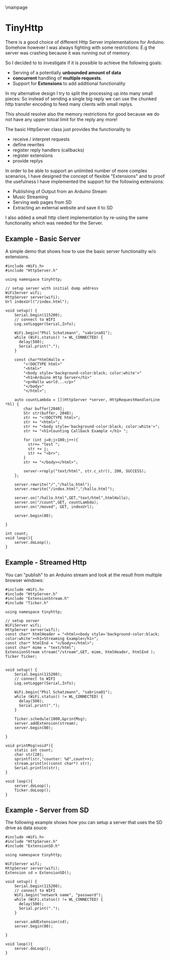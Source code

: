 \mainpage
# TinyHttp

There is a good choice of different Http Server implementations for Arduino. Somehow however I was always fighting with some restrictions: E.g the server was crashing because it was running out of memory.

So I decided to to investigate if it is possible to achieve the following goals:

- Serving of a potentially __unbounded amount of data__ 
- __concurrent__ handling of __multiple requests__.
- Support for __Extensions__ to add additional functionality

In my alternative design I try to split the processing up into many small pieces: So instead of sending a single big reply we can use the chunked http transfer encoding to feed many clients with small replys.  

This should resolve also the memory restrictions for good because we do not have any upper totoal limit for the reply any more! 

The basic HttpServer class just provides the functionality to

- receive / interpret requests
- define rewrites
- register reply handlers (callbacks)
- register extensions
- provide replys 

In order to be able to support an unlimited number of more complex scenarios, I have designed the concept of flexible "Extensions" and to proof the usefulness I have implemented the support for the following extensions:

- Publishing of Output from an Arduino Stream 
- Music Streaming
- Serving web pages from SD
- Extracting an external website and save it to SD

I also added a small http client implementation by re-using the same functionality which was needed for the Server.

## Example - Basic Server

A simple demo that shows how to use the basic server functionality w/o extensions.

```
#include <WiFi.h>
#include "HttpServer.h"

using namespace tinyhttp;

// setup server with initial dump address
WiFiServer wifi;
HttpServer server(wifi);
Url indexUrl("/index.html");

void setup() {
    Serial.begin(115200);
    // connect to WIFI
    Log.setLogger(Serial,Info);

    WiFi.begin("Phil Schatzmann", "sabrina01");
    while (WiFi.status() != WL_CONNECTED) {        
      delay(500);
      Serial.print(".");
    }

    const char*htmlHallo = 
        "<!DOCTYPE html>"
        "<html>"
        "<body style='background-color:black; color:white'>"
        "<h1>Arduino Http Server</h1>"
        "<p>Hallo world...</p>"
        "</body>"
        "</html>";

    auto countLambda = [](HttpServer *server, HttpRequestHandlerLine *hl) { 
        char buffer[2048];
        Str str(buffer, 2048);
        str += "<!DOCTYPE html>";
        str += "<html>";
        str += "<body style='background-color:black; color:white'>";
        str += "<h1>Counting Callback Example </h1> ";
        
        for (int j=0;j<100;j++){
          str+= "test ";
          str += j;
          str += "<br>";
        }
        str += "</body></html>";
        
        server->reply("text/html", str.c_str(), 200, SUCCESS);
    };

    server.rewrite("/","/hallo.html");
    server.rewrite("/index.html","/hallo.html");

    server.on("/hallo.html",GET,"text/html",htmlHallo);
    server.on("/count",GET, countLambda);
    server.on("/moved", GET, indexUrl);

    server.begin(80);
    
}

int count;
void loop(){
    server.doLoop();
}
```

## Example - Streamed Http 

You can "publish" to an Arduino stream and look at the result from multiple browser windows: 

```
#include <WiFi.h>
#include "HttpServer.h"
#include "ExtensionStream.h"
#include "Ticker.h"

using namespace tinyhttp;

// setup server 
WiFiServer wifi;
HttpServer server(wifi);
const char* htmlHeader = "<html><body style='background-color:black; color:white'><h1>Streaming Example</h1>";
const char* htmlEnd = "</body></html>";
const char* mime = "text/html";
ExtensionStream stream("/stream",GET, mime, htmlHeader, htmlEnd );
Ticker Ticker;


void setup() {
    Serial.begin(115200);
    // connect to WIFI
    Log.setLogger(Serial,Info);

    WiFi.begin("Phil Schatzmann", "sabrina01");
    while (WiFi.status() != WL_CONNECTED) {        
      delay(500);
      Serial.print(".");
    }

    Ticker.schedule(1000,&printMsg);
    server.addExtension(stream);
    server.begin(80);
    
}

void printMsg(void*){
    static int count;
    char str[20];
    sprintf(str,"counter: %d",count++);
    stream.println((const char*) str);
    Serial.println(str);
}

void loop(){
    server.doLoop();
    Ticker.doLoop();
}

```
## Example - Server from SD

The following  example shows how you can setup a server that uses the SD drive as data souce:

```
#include <WiFi.h>
#include "HttpServer.h"
#include "ExtensionSD.h"

using namespace tinyhttp;

WiFiServer wifi;
HttpServer server(wifi);
Extension sd = ExtensionSD();

void setup() {
    Serial.begin(115200);
    // connect to WIFI
    WiFi.begin("network name", "password");
    while (WiFi.status() != WL_CONNECTED) {        
      delay(500);
      Serial.print(".");
    }

    server.addExtension(sd);
    server.begin(80);
    
}

void loop(){
    server.doLoop();
}
```